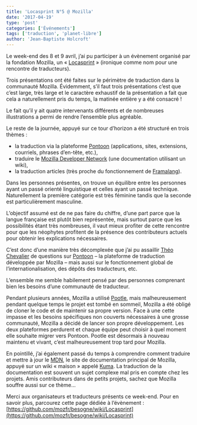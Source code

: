 ```yaml
---
title: 'Locasprint N°5 @ Mozilla'
date: '2017-04-19'
type: 'post'
categories: ['Événements']
tags: ['traduction', 'planet-libre']
author: 'Jean-Baptiste Holcroft'
---
```


Le week-end des 8 et 9 avril, j’ai pu participer à un évènement organisé par la fondation Mozilla, un « [Locasprint](https://mozfr.org/locasprint/) » (ironique comme nom pour une rencontre de traducteurs).

Trois présentations ont été faites sur le périmètre de traduction dans la communauté Mozilla. Évidemment, s’il faut trois présentations c’est que c’est large, très large et le caractère exhaustif de la présentation a fait que cela a naturellement pris du temps, la matinée entière y a été consacré !

Le fait qu’il y ait quatre intervenants différents et de nombreuses illustrations a permi de rendre l’ensemble plus agréable.

Le reste de la journée, appuyé sur ce tour d’horizon a été structuré en trois thèmes :

 * la traduction via la plateforme [Pontoon](http://pontoon.mozilla.org) (applications, sites, extensions, courriels, phrases d’en-tête, etc.),
 * traduire le [Mozilla Developer Network](https://developer.mozilla.org/fr/) (une documentation utilisant un wiki),
 * la traduction articles (très proche du fonctionnement de [Framalang](https://framalang.org)).

Dans les personnes présentes, on trouve un équilibre entre les personnes ayant un passé orienté linguistique et celles ayant un passé technique. Naturellement la première catégorie est très féminine tandis que la seconde est particulièrement masculine.

L’objectif assumé est de ne pas faire du chiffre, d’une part parce que la langue française est plutôt bien représentée, mais surtout parce que les possibilités étant très nombreuses, il vaut mieux profiter de cette rencontre pour que les néophytes profitent de la présence des contributeurs actuels pour obtenir les explications nécessaires.

C’est donc d’une manière très décomplexée que j’ai pu assaillir [Théo Chevalier](https://www.theochevalier.fr) de questions sur [Pontoon](http://pontoon.mozilla.org) – la plateforme de traduction développée par Mozilla – mais aussi sur le fonctionnement global de l’internationalisation, des dépôts des traducteurs, etc.

L’ensemble me semble habilement pensé par des personnes comprenant bien les besoins d’une communauté de traducteur.

Pendant plusieurs années, Mozilla a utilisé [Pootle](https://mozilla.locamotion.org), mais malheureusement pendant quelque temps le projet est tombé en sommeil, Mozilla a été obligé de cloner le code et de maintenir sa propre version. Face à une cette impasse et les besoins spécifiques non couverts nécessaires à une grosse communauté, Mozilla a décidé de lancer son propre développement. Les deux plateformes perdurent et chaque équipe peut choisir à quel moment elle souhaite migrer vers Pontoon. Pootle est désormais à nouveau maintenu et vivant, c’est malheureusement trop tard pour Mozilla.

En pointillé, j’ai également passé du temps à comprendre comment traduire et mettre à jour le [MDN](https://developer.mozilla.org/fr/), le site de documentation principal de Mozilla, appuyé sur un wiki « maison » appelé [Kuma](https://github.com/mozilla/kuma). La traduction de la documentation est souvent un sujet complexe mal pris en compte chez les projets. Amis contributeurs dans de petits projets, sachez que Mozilla souffre aussi sur ce thème…

Merci aux organisateurs et traducteurs présents ce week-end. Pour en savoir plus, parcourez cette page dédiée à l’évènement : [https://github.com/mozfr/besogne/wiki/Locasprint](https://github.com/mozfr/besogne/wiki/Locasprint)

